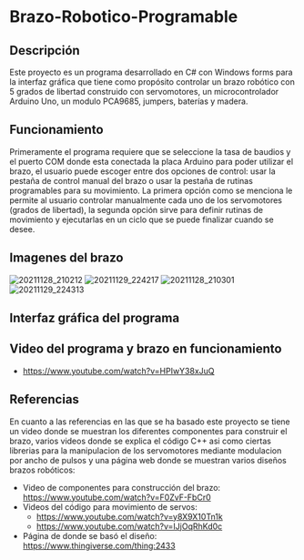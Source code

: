 # Brazo-Robotico-Programable

## Descripción
Este proyecto es un programa desarrollado en C# con Windows forms para la interfaz gráfica que tiene como propósito controlar un brazo robótico con 5 grados de libertad construido con servomotores, un microcontrolador Arduino Uno, un modulo PCA9685, jumpers, baterías y madera.

## Funcionamiento
Primeramente el programa requiere que se seleccione la tasa de baudios y el puerto COM donde esta conectada la placa Arduino para poder utilizar el brazo, el usuario puede escoger entre dos opciones de control: usar la pestaña de control manual del brazo o usar la pestaña de rutinas programables para su movimiento. La primera opción como se menciona le permite al usuario controlar manualmente cada uno de los servomotores (grados de libertad), la segunda opción sirve para definir rutinas de movimiento y ejecutarlas en un ciclo que se puede finalizar cuando se desee.

## Imagenes del brazo
![20211128_210212](https://user-images.githubusercontent.com/65438145/180367477-9f8736fa-aa8d-408f-81f1-80fc7d03bee2.jpg)
![20211129_224217](https://user-images.githubusercontent.com/65438145/180367564-870a7b60-fffb-4dfe-a260-c46a665cdaad.jpg)
![20211128_210301](https://user-images.githubusercontent.com/65438145/180367680-efd81e3d-ad6c-4098-b2e5-d42b8c956cf5.jpg)
![20211129_224313](https://user-images.githubusercontent.com/65438145/180367601-d1761cc2-c63d-46c1-8ef6-24d4c62fa454.jpg)

## Interfaz gráfica del programa


## Video del programa y brazo en funcionamiento
- https://www.youtube.com/watch?v=HPIwY38xJuQ

## Referencias
En cuanto a las referencias en las que se ha basado este proyecto se tiene un video donde se muestran los diferentes componentes para construir el brazo, varios videos donde se explica el código C++ asi como ciertas librerias para la manipulacion de los servomotores mediante modulacion por ancho de pulsos y una página web donde se muestran varios diseños brazos robóticos:
- Video de componentes para construcción del brazo: https://www.youtube.com/watch?v=F0ZvF-FbCr0
- Videos del código para movimiento de servos: 
  - https://www.youtube.com/watch?v=y8X9X10Tn1k
  - https://www.youtube.com/watch?v=IJjOqRhKd0c
- Página de donde se basó el diseño: https://www.thingiverse.com/thing:2433
